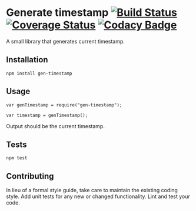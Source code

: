 Generate timestamp
[![Build Status](https://travis-ci.org/ani4aniket/gen-timestamp.svg?branch=master)](https://travis-ci.org/ani4aniket/gen-timestamp) [![Coverage Status](https://coveralls.io/repos/github/ani4aniket/gen-timestamp/badge.svg)](https://coveralls.io/github/ani4aniket/gen-timestamp) [![Codacy Badge](https://api.codacy.com/project/badge/Grade/80e90e1fd8ce47d9bbdfab31b803dfc7)](https://www.codacy.com/manual/ani4aniket/gen-timestamp?utm_source=github.com&amp;utm_medium=referral&amp;utm_content=ani4aniket/gen-timestamp&amp;utm_campaign=Badge_Grade)
=========

A small library that generates current timestamp.

## Installation

  `npm install gen-timestamp`

## Usage

    var genTimestamp = require("gen-timestamp");

    var timestamp = genTimestamp();
  
  
  Output should be the current timestamp.


## Tests

  `npm test`

## Contributing

In lieu of a formal style guide, take care to maintain the existing coding style. Add unit tests for any new or changed functionality. Lint and test your code.
